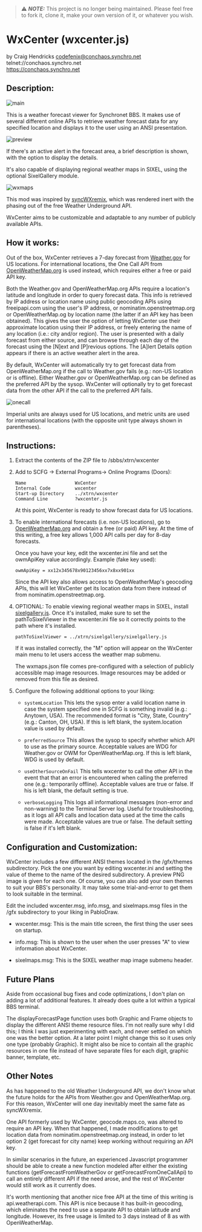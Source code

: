 > ⚠️ **_NOTE:_**  This project is no longer being maintained. Please feel free to fork it, clone it, make your own version of it, or whatever you wish.



# WxCenter (wxcenter.js)

by Craig Hendricks
codefenix@conchaos.synchro.net  
 telnet://conchaos.synchro.net  
  https://conchaos.synchro.net  



## Description:

![main](https://github.com/codefenix-ConChaos/WxCenter/assets/12660452/47bef459-1683-483a-a8c8-c89024c5dec1)

This is a weather forecast viewer for Synchronet BBS. It makes use of several
different online APIs to retrieve weather forecast data for any specified
location and displays it to the user using an ANSI presentation.

![preview](https://github.com/codefenix-ConChaos/wxcenter.js/assets/12660452/700bf6c3-4db3-4e9c-8436-8ccbebdffbc0)

If there's an active alert in the forecast area, a brief description is
shown, with the option to display the details.

It's also capable of displaying regional weather maps in SIXEL, using the
optional SixelGallery module.

![wxmaps](https://github.com/codefenix-ConChaos/wxcenter.js/assets/12660452/955ede6b-55e3-4c38-a1bb-f4eeed7c891e)



This mod was inspired by [syncWXremix](https://github.com/KenDB3/syncWXremix),
which was rendered inert with the phasing out of the free Weather Underground
API.

WxCenter aims to be customizable and adaptable to any number of publicly
available APIs.


## How it works:

Out of the box, WxCenter retrieves a 7-day forecast from
[Weather.gov](http://Weather.gov) for US locations. For international 
locations, the One Call API from [OpenWeatherMap.org](http://OpenWeatherMap.org) 
is used instead, which requires either a free or paid API key. 

Both the Weather.gov and OpenWeatherMap.org APIs require a location's latitude
and longitude in order to query forecast data. This info is retrieved by IP
address or location name using public geocoding APIs using freeipapi.com using
the user's IP address, or nominatim.openstreetmap.org or OpenWeatherMap.og by 
location name (the latter if an API key has been obtained). This gives the user 
the option of letting WxCenter use their approximate location using their IP 
address, or freely entering the name of any location (i.e.: city and/or region). 
The user is presented with a daily forecast from either source, and can browse 
through each day of the forecast using the [N]ext and [P]revious options. The 
[A]lert Details option appears if there is an active weather alert in the area.

By default, WxCenter will automatically try to get forecast data from
OpenWeatherMap.org if the call to Weather.gov fails (e.g.: non-US location or
is offline). Either Weather.gov or OpenWeatherMap.org can be defined as the
preferred API by the sysop. WxCenter will optionally try to get forecast data
from the other API if the call to the preferred API fails.

![onecall](https://github.com/codefenix-ConChaos/WxCenter/assets/12660452/97f9a422-4c82-4c25-84af-20cc696ebc1e)

Imperial units are always used for US locations, and metric units are used for
international locations (with the opposite unit type always shown in
parentheses).


## Instructions:

 1. Extract the contents of the ZIP file to /sbbs/xtrn/wxcenter

 2. Add to SCFG -> External Programs-> Online Programs (Doors):

    ```
    Name                  WxCenter
    Internal Code         wxcenter
    Start-up Directory    ../xtrn/wxcenter
    Command Line          ?wxcenter.js
    ```

    At this point, WxCenter is ready to show forecast data for US locations.    

 4. To enable international forecasts (i.e. non-US locations), go to
    [OpenWeatherMap.org](http://OpenWeatherMap.org) and obtain a free (or paid)
    API key. At the time of this writing, a free key allows 1,000 API calls per
    day for 8-day forecasts.

    Once you have your key, edit the wxcenter.ini file and set the owmApiKey
    value accordingly. Example (fake key used):

    `owmApiKey = xx12x345678x90123456xx7x8xx901xx`

    Since the API key also allows access to OpenWeatherMap's geocoding APIs,
    this will let WxCenter get its location data from there instead of from
    nominatim.openstreetmap.org.

 5. OPTIONAL: To enable viewing regional weather maps in SIXEL, install
    [sixelgallery.js](https://github.com/codefenix-ConChaos/SixelGallery).
    Once it's installed, make sure to set the pathToSixelViewer in the
    wxcenter.ini file so it correctly points to the path where it's
    installed.

    `pathToSixelViewer = ../xtrn/sixelgallery/sixelgallery.js`

    If it was installed correctly, the "M" option will appear on the WxCenter
    main menu to let users access the weather map submenu.

    The wxmaps.json file comes pre-configured with a selection of publicly
    accessible map image resources. Image resources may be added or removed
    from this file as desired.

 6. Configure the following additional options to your liking:

    * `systemLocation`       This lets the sysop enter a valid location name
                             in case the system specified one in SCFG is
                             something invalid (e.g.: Anytown, USA). The
                             recommended format is "City, State, Country"
                             (e.g.: Canton, OH, USA). If this is left blank,
                             the system.location value is used by default.

    * `preferredSource`      This allows the sysop to specify whether which
                             API to use as the primary source. Acceptable
                             values are WDG for Weather.gov or OWM for
                             OpenWeatherMap.org. If this is left blank, WDG
                             is used by default.

    * `useOtherSourceOnFail` This tells wxcenter to call the other API in
                             the event that that an error is encountered
                             when calling the preferred one (e.g.:
                             temporarily offline). Acceptable values are
                             true or false. If his is left blank, the
                             default setting is true.

    * `verboseLogging`       This logs all informational messages (non-error
                             and non-warning) to the Terminal Server log.
                             Useful for troubleshooting, as it logs all API
                             calls and location data used at the time the
                             calls were made. Acceptable values are true or
                             false. The default setting is false if it's
                             left blank.

## Configuration and Customization:

WxCenter includes a few different ANSI themes located in the /gfx/themes
subdirectory. Pick the one you want by editing wxcenter.ini and setting the
value of theme to the name of the desired subdirectory. A preview PNG image
is given for each one. Of course, you can also add your own themes to suit
your BBS's personality. It may take some trial-and-error to get them to look
suitable in the terminal.

Edit the included wxcenter.msg, info.msg, and sixelmaps.msg files in the
/gfx subdirectory to your liking in PabloDraw.

* wxcenter.msg:  This is the main title screen, the first thing the user
                 sees on startup.

* info.msg:      This is shown to the user when the user presses "A" to
                 view information about WxCenter.

* sixelmaps.msg: This is the SIXEL weather map image submenu header.


## Future Plans

Aside from occasional bug fixes and code optimizations, I don't plan on adding
a lot of additional features. It already does quite a lot within a typical BBS
terminal.

The displayForecastPage function uses both Graphic and Frame objects to
display the different ANSI theme resource files. I'm not really sure why I did
this; I think I was just experimenting with each, and never settled on which
one was the better option. At a later point I might change this so it uses only
one type (probably Graphic). It might also be nice to contain all the graphic
resources in one file instead of have separate files for each digit, graphic
banner, template, etc.


## Other Notes

As has happened to the old Weather Underground API, we don't know what the
future holds for the APIs from Weather.gov and OpenWeatherMap.org. For this
reason, WxCenter will one day inevitably meet the same fate as syncWXremix.

One API formerly used by WxCenter, geocode.maps.co, was altered to require an 
API key. When that happened, I made modifications to get location data from 
nominatim.openstreetmap.org instead, in order to let option 2 (get forecast 
for city name) keep working without requiring an API key.

In similar scenarios in the future, an experienced Javascript programmer should 
be able to create a new function modeled after either the existing functions 
(getForecastFromWeatherGov or getForecastFromOneCallApi) to call an entirely 
different API if the need arose, and the rest of WxCenter would still work as 
it currently does.

It's worth mentioning that another nice free API at the time of this writing
is api.weatherapi.com. This API is nice because it has built-in geocoding,
which eliminates the need to use a separate API to obtain latitude and
longitude. However, its free usage is limited to 3 days instead of 8 as with
OpenWeatherMap.

